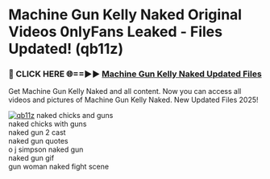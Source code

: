 # Machine Gun Kelly Naked Original Videos 0nlyFans Leaked - Files Updated! (qb11z)

<h3>🔴 CLICK HERE 🌐==►► <a href="https://tinyurl.com/yckcrads" rel="nofollow">Machine Gun Kelly Naked Updated Files</a></h3>

Get Machine Gun Kelly Naked and all content. Now you can access all videos and pictures of Machine Gun Kelly Naked. New Updated Files 2025!

[![qb11z](https://i.imgur.com/hpKpOFt.gif)](https://tinyurl.com/yckcrads)
naked chicks and guns<br>
naked chicks with guns<br>
naked gun 2 cast<br>
naked gun quotes<br>
o j simpson naked gun<br>
naked gun gif<br>
gun woman naked fight scene